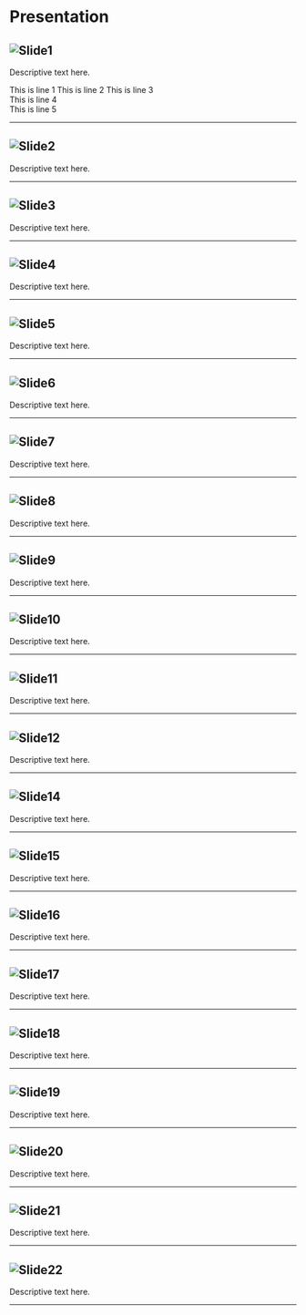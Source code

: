 # Presentation

![Slide1](src/assets/images/Slide1.PNG)
---
<p>Descriptive text here.</p>

This is line 1
This is line 2
This is line 3  
This is line 4  
This is line 5

---

![Slide2](src/assets/images/Slide2.PNG)
---
Descriptive text here.

---

![Slide3](src/assets/images/Slide3.PNG)
---
Descriptive text here.

---

![Slide4](src/assets/images/Slide4.PNG)
---
Descriptive text here.

---

![Slide5](src/assets/images/Slide5.PNG)
---
Descriptive text here.

---

![Slide6](src/assets/images/Slide6.PNG)
---
Descriptive text here.

---

![Slide7](src/assets/images/Slide7.PNG)
---
Descriptive text here.

---

![Slide8](src/assets/images/Slide8.PNG)
---
Descriptive text here.

---

![Slide9](src/assets/images/Slide9.PNG)
---
Descriptive text here.

---

![Slide10](src/assets/images/Slide10.PNG)
---
Descriptive text here.

---

![Slide11](src/assets/images/Slide11.PNG)
---
Descriptive text here.

---

![Slide12](src/assets/images/Slide12.PNG)
---
Descriptive text here.

---

![Slide14](src/assets/images/Slide14.PNG)
---
Descriptive text here.

---

![Slide15](src/assets/images/Slide15.PNG)
---
Descriptive text here.

---

![Slide16](src/assets/images/Slide16.PNG)
---
Descriptive text here.

---

![Slide17](src/assets/images/Slide17.PNG)
---
Descriptive text here.

---

![Slide18](src/assets/images/Slide18.PNG)
---
Descriptive text here.

---

![Slide19](src/assets/images/Slide19.PNG)
---
Descriptive text here.

---

![Slide20](src/assets/images/Slide20.PNG)
---
Descriptive text here.

---

![Slide21](src/assets/images/Slide21.PNG)
---
Descriptive text here.

---

![Slide22](src/assets/images/Slide22.PNG)
---
Descriptive text here.

---
